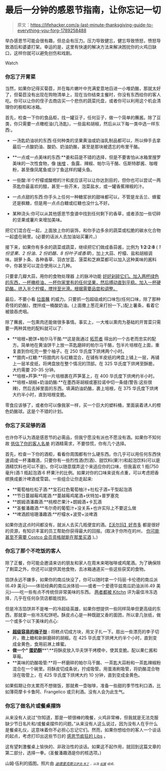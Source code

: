 # 最后一分钟的感恩节指南，让你忘记一切

> 原文：<https://lifehacker.com/a-last-minute-thanksgiving-guide-to-everything-you-forg-1789258488>

举办感恩节可能会很有趣，但总会有压力。压力导致健忘，健忘导致愤怒，愤怒导致酒后和婆婆打架。幸运的是，这里有快速的解决方法来解决困扰你的火鸡日缺口，这样你就可以避免创伤和戏剧。

Watch

### 你忘了开胃菜

当然，如果你记得买菊苣，并在每片嫩叶中充满爱意地舀进一小堆奶酪，那就太好了，但菊苣没有出现在购物清单上，现在当你结束主餐时，你没有东西给你的客人吃。你可以让你的侄子去商店买一个悲伤的蔬菜托盘，或者你可以利用这个机会清理你的橱柜和冰箱。

首先，检查一下你的食品柜，找一罐豆子，任何豆子，做一个简单的蘸酱。除了豆类，你只需要一点橄榄油(几汤匙)，一些盐和胡椒，然后从以下每一类中选一样东西:。

*   一汤匙奶油状的东西:任何种类的坚果黄油或奶油乳制品都可以，所以伸手去拿最后一点酸奶油、酸奶、奶油奶酪，甚至是那块被遗忘的布里干酪。

*   **一点或一点美味的东西:**姜和蒜是不错的选择，但是不要害怕从冰箱里搜罗美味的一次性食物，像 [味噌](http://skillet.lifehacker.com/all-the-delicious-reasons-you-should-buy-and-use-miso-i-1788462313) 、鱼露、辣椒、帕尔马干酪、伍斯特郡酱、咖喱粉，甚至像凤尾鱼或沙丁鱼这样的罐头鱼。

*   一些酸:半个柠檬或酸橙的汁和皮应该可以让你达到目的，但你也可以尝试一两茶匙你最喜欢的醋，甚至一些芥末，泡菜盐水，或一罐香蕉辣椒的汁。

*   一点点甜的东西:你手头上任何一种糖浆状的甜味都可以，不管是龙舌兰、蜂蜜还是枫糖，但是用一点点白糖或红糖也没什么不好。

*   某种浇头:你可以从其他感恩节食谱中找到任何剩下的香草，或者添加一些切碎的坚果或薯片来增加美味。

把它们混合在一起，上面放上你的装饰，和你手边多余的蔬菜或松脆的碳水化合物一起盛在碗里。(必要的话派人去加油站买薯片。)

接下来，如果你有多余的蔬菜或蔬菜，继续把它们做成香蒜酱，比例为 **1:2:2:8** ( *1 份坚果、2 份油、2 份奶酪、8 份叶子或香草*)，加上大蒜、柠檬、盐和胡椒调味。胡萝卜条、各种香草、羽衣甘蓝、菠菜和芝麻菜都可以加入这种美味的酱料中，你甚至可以混合使用以上几种。

只要拿几瓣大蒜，用你的食物处理器 上的脉冲功能 [好好剁碎它们。加入两杯绿色的东西，一杯橄榄油，一杯你家里有的任何坚果，然后搏动直到平稳。加入一杯硬奶酪，挤入半个柠檬，搅拌至光滑。根据需要品尝和调整。](http://skillet.lifehacker.com/kitchen-tool-school-the-marvelous-multi-funtioncal-foo-1783312995)

最后，不要小看 [拉面蘸](https://lifehacker.com/use-leftover-ramen-seasoning-packets-for-a-delicious-di-1684788808) 的威力。只要抓一包超级咸的口味包(任何口味，除了那种奇怪的奶酪)，搅拌成一桶酸奶油。(上面撒上葱花来打扮一下。)配上薯条，看着它被狼吞虎咽。

除了蘸酱，一包熏肉还能做很多事情。事实上，一大堆以熏肉为基础的开胃菜只需要一两种其他的配料就可以了:

*   **培根+脆饼+帕尔马干酪:**这是我通过 [拓荒者](http://www.foodnetwork.com/recipes/ree-drummond/holiday-bacon-appetizers-recipe.html) 得出的一个古老而忠实的配方。简单地在黄油饼干上放一茶匙磨碎的帕尔马干酪，包半片培根在上面，重复直到你吃完一整个袖子。在 250 华氏度下烘烤两个小时。
*   **腊肉+红糖:**将腊肉片与红糖混合，在铺有羊皮纸的烤盘上铺上一层，再铺上一层羊皮纸，将烤盘放在整个情况的顶部。在 325 华氏度下烘烤至酥脆，大约需要 20-35 分钟。
*   **培根+芦笋:**将一片培根裹在芦笋茎上，在 400 华氏度下烘烤约半小时。
*   **培根+胡椒+奶油奶酪:**在墨西哥胡椒或塞拉诺中切一条缝(警告:这些很辣)，然后去掉里面的东西。填满奶油奶酪，裹上培根，在 375 华氏度下烘烤大约半小时，直到培根变脆。

零食应该够了，或者你可以像我家一样，买一个巨大的塑料桶，里面装着诱人的橙色奶酪球。这是个不错的计划。

### 你忘了买足够的酒

也许你不认为酒是感恩节的必需品，但我宁愿没有派也不愿没有酒。如果你不知何故 [低估了你的客人名单](http://lifehacker.com/determine-how-much-booze-you-need-for-your-party-with-t-1740883883) 的酒精需求，不要惊慌，你有几个选择。

首先，检查一下你的酒柜，看看你周围都有什么硬东西。你几乎可以用任何东西快速调成一杯潘趣酒，只要你有一些烈性酒(烈酒)、甜饮料(果汁)和起泡饮料(可以是酒精饮料也可以不是)。你可以随意摆弄这个来适应你的口味，但我喜欢 1 瓶(750 毫升)酒:1 瓶起泡酒:6 杯果汁的比例。如果对你的口味来说有点重，可以考虑把香槟换成姜汁啤酒或雪碧。一些组合让你走起来:

*   **葡萄柚杜松子酒:**宝石红色葡萄柚汁+杜松子酒+干型起泡酒
*   **节日蔓越莓鸡尾酒:**蔓越莓鸡尾酒+伏特加+普罗塞克
*   **朗姆酒潘趣酒:**桃橙芒果汁+朗姆酒+卡瓦酒
*   **圣餐潘趣酒:**韦尔奇的葡萄汁+没关系+也许实际上不要这么做
*   **啤酒颜培珊潘趣酒:**柠檬水+波旁+淡啤酒

如果你连这点时间都没有，就派人去买几瓶便宜的酒。[【沃尔玛】](http://skillet.lifehacker.com/walmarts-7-wine-is-actually-super-tasty-1789021147)[好市多](http://skillet.lifehacker.com/how-to-get-great-wine-for-under-20-at-costco-1741826349) 都是很好的资源，有知识丰富的员工帮助你获得最大的回报。(取决于你所在的州， [你可能甚至不需要 Costco 会员资格就能在那里买酒](https://lifehacker.com/the-best-things-you-can-do-at-costco-without-a-membersh-1591680306) )。)

### 你忘了那个不吃饭的客人

除了正餐，你可能会邀请来访的朋友和家人在周末来喝咖啡或鸡尾酒。为了确保除了剩菜之外，你还可以提供其他食物，去冰箱通道买一些这些获奖的食物。

馅饼永远不嫌多，如果你的南瓜快没了，你可以随时拿一个玛丽·卡伦德的南瓜派(6.49 美元)——体验经典的南瓜派体验——或者一个爱德华兹南瓜奶油派(6.49 美元)——吃一些有点不传统但非常美味的东西。 [两者都被 Kitchn](https://lifehacker.com/the-best-frozen-pumpkin-pies-for-easy-entertaining-1789191510) 评为最佳冷冻选择，几乎在任何杂货店都能找到。

但是冷冻馅饼并不是唯一的冷超级英雄，如果你想提供一些同样简单但更高级的东西，那就拿一些冷冻松饼吧。酥皮点心是一种既甜又香的面团，所以拿几张纸，做一个或多个以下美味的点心:

*   [**超级容易的梅子挞**](http://skillet.lifehacker.com/this-super-easy-plum-tart-only-looks-fancy-1787091648) **:** 将糕点切成方块，用叉子扎一下。扇出一些漂亮的李子切片，撒上糖和新鲜磨碎的胡椒。在 425 华氏度下烘烤大约半个小时，直到变成金黄色，食用前淋上蜂蜜。
*   **做一个“** [**蛋奶酥**](http://skillet.lifehacker.com/puff-pastry-waffles-are-the-easiest-most-indulgent-bre-1724007175)**”:**将酥皮放入华夫饼干烤模中，使其变脆。配以果仁酱和草莓。
*   **美味的奶酪吸管:**将一杯磨碎的帕尔马干酪、一茶匙大蒜粉和一茶匙辣椒粉混合在一个碗里。将酥皮切成条状，拧成吸管。用蛋液刷吸管，将奶酪混合物涂在吸管上，在 425 华氏度下烘烤大约 10 分钟，直到变成金黄色。

如果假期让你太累而不想做饭，那就煮一壶咖啡，准备一些甜的季节性利口酒，比如薄荷摩卡卡鲁阿、Frangelico 或贝利酒。没有人会为此生气。

### 你忘了做名片或餐桌摆饰

从来没有人说过“你知道，那是一顿很棒的晚餐，火鸡非常棒，但我就是无法克服缺少节日名片和/或餐桌摆件的问题。”从来没有人这么说过，因为没有人在乎什么是餐桌礼仪，这意味着你不必担心忘记它们。然而，如果你想给你的客人一个谈话的起点，考虑打印出这些节日的 [感恩节疯狂的 Libs](https://lifehacker.com/these-simple-tips-will-make-you-a-better-thanksgiving-g-1789157364) 。

这有望刺激餐桌上愉快的、非政治性的谈话。如果这不起作用，就回到这篇文章的第二部分，选择一拳。(圣餐潘趣酒是你的核选项。)

山姆·伍利的插图。照片由 [*<small>迪德里克斯</small>*](https://www.flickr.com/photos/dinnerseries/10537981595/)*<small></small>*<small>[*<small>艾萨克·韦丁</small>*](https://www.flickr.com/photos/izik/4448450997/) *<small>，以及</small>* [*<small>虹膜</small>*](https://www.flickr.com/photos/irisphotos/11298202466/in/photolist-idoeYf-5ExPAM-5PFpv-77qaUQ-aFEL8D-4f9JkQ-tkdMa-dhsLeA-7xDoLX-pE7iMK-48KTmt-3oDLQM-xeo4Q-8W1MuB-dELaBv-ngrE2g-sQoF9-idoBmc-ngrmk4-aFEL2V-77meev-pg1NPz-5Jd5cr-5N4i4L-fL6yR4-dERye1-peDh5X-dsE7Jo-nep6wb-8Ph3VN-sRTJy-9o3G34-5Kg3a7-ngrMrr-7xDoDK-qKjec6-bzqo7b-74K2q4-nep3j8-ngrpmV-bNk3qZ-7xHe15-2wB3h-dhsLgA-sRTEA-2wA4H-48LNnN-7uDUWx-poMgST-pjfYqF) *<small>组成。</small>*</small>

<small></small>